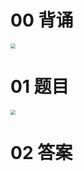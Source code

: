 # 00 背诵

<img src="https://cvp.oss-cn-shanghai.aliyuncs.com/picgo/202403040921615.png" style="zoom:50%;" />



# 01 题目

<img src="https://cvp.oss-cn-shanghai.aliyuncs.com/picgo/202403040930220.png" style="zoom:50%;" />

# 02 答案

